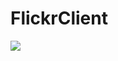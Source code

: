 # FlickrClient

<img src="https://raw.githubusercontent.com/iammert/FlickrClient/master/art/art.png"/>
